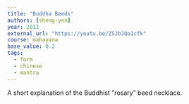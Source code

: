 ```yaml
---
title: "Buddha Beeds"
authors: [sheng-yen]
year: 2012
external_url: "https://youtu.be/ZSJbJQa1cfk"
course: mahayana
base_value: 0.2
tags:
  - form
  - chinese
  - mantra
---
```


A short explanation of the Buddhist "rosary" beed necklace.

